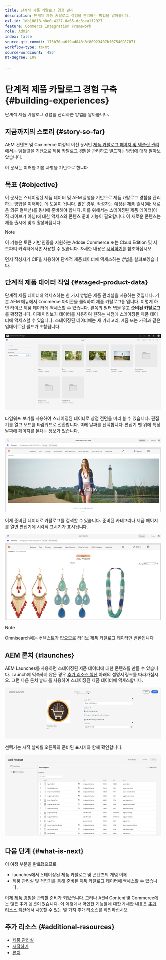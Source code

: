 ```yaml
---
title: 단계적 제품 카탈로그 경험 관리
description: 단계적 제품 카탈로그 경험을 관리하는 방법을 알아봅니다.
exl-id: 1db18818-b8e0-4127-8a65-dc3dea1f2927
feature: Commerce Integration Framework
role: Admin
index: false
source-git-commit: 173b70aa6f9ad848d0f80923407bf07540987071
workflow-type: tm+mt
source-wordcount: '485'
ht-degree: 10%

---
```


# 단계적 제품 카탈로그 경험 구축 {#building-experiences}

단계적 제품 카탈로그 경험을 관리하는 방법을 알아봅니다.

## 지금까지의 스토리 {#story-so-far}

AEM 컨텐츠 및 Commerce 여정의 이전 문서인 [제품 카탈로그 페이지 및 템플릿 관리](catalog-templates.md)에서는 템플릿을 기반으로 제품 카탈로그 경험을 관리하고 빌드하는 방법에 대해 알아보았습니다.

이 문서는 이러한 기본 사항을 기반으로 합니다.

## 목표 {#objective}

이 문서는 스테이징된 제품 데이터 및 AEM 실행을 기반으로 제품 카탈로그 경험을 관리하는 방법을 이해하는 데 도움이 됩니다. 많은 경우, 작성자는 예정된 제품 출시(예: 새로운 의류 컬렉션)를 동시에 준비해야 합니다. 이를 위해서는 스테이징된 제품 데이터(아직 라이브가 아님)에 대한 액세스와 콘텐츠 준비 기능이 필요합니다. 이 새로운 콘텐츠는 제품 출시에 맞춰 활성화됩니다.

>[!NOTE]
>
>이 기능은 토큰 기반 인증을 지원하는 Adobe Commerce 또는 Cloud Edition 및 서드파티 커넥터에서만 사용할 수 있습니다. 자세한 내용은 [시작하기](https://experienceleague.adobe.com/docs/experience-manager-cloud-service/content-and-commerce/storefront/getting-started.html?lang=ko)를 참조하십시오.

먼저 작성자가 CIF을 사용하여 단계적 제품 데이터에 액세스하는 방법을 살펴보겠습니다.

## 단계적 제품 데이터 작업 {#staged-product-data}

단계적 제품 데이터에 액세스하는 한 가지 방법은 제품 관리실을 사용하는 것입니다. 기본 AEM 메뉴에서 Commerce 아이콘을 클릭하여 제품 카탈로그를 엽니다. 이렇게 하면 라이브 제품 데이터에 액세스할 수 있습니다. 왼쪽의 필터 탭을 열고 **준비된 카탈로그**&#x200B;를 확장합니다. 이제 미리보기 데이터를 사용하여 원하는 시점에 스테이징된 제품 데이터에 액세스할 수 있습니다. 스테이징된 데이터에는 새 카테고리, 제품 또는 가격과 같은 업데이트된 필드가 포함됩니다.

![단계 조종실](assets/staged-cockpit.png)

타임워프 보기를 사용하여 스테이징된 데이터로 상점 전면을 미리 볼 수 있습니다. 편집기를 열고 모드를 타임워프로 전환합니다. 미래 날짜를 선택합니다. 편집기 맨 위에 특정 날짜에 페이지를 본다는 정보가 있습니다.

![스테이지 타임워프](assets/staged-timewarp.png)

이제 준비된 데이터로 카탈로그를 검색할 수 있습니다. 준비된 카테고리나 제품 페이지를 열면 편집기에 시각적 표시기가 표시됩니다.

![스테이지 plp](assets/staged-plp.png)

>[!NOTE]
>
>Omnisearch에는 컨텍스트가 없으므로 라이브 제품 카탈로그 데이터만 반환됩니다

## AEM 론치 {#launches}

AEM Launches를 사용하면 스테이징된 제품 데이터에 대한 콘텐츠를 만들 수 있습니다. Launch에 익숙하지 않은 경우 [추가 리소스 섹션](#additional-resources) 아래의 설명서 링크를 따라가십시오. 그런 다음 론치 날짜 를 사용하여 스테이징된 제품 데이터에 액세스합니다.

![스테이지 시작](assets/staged-launch.png)

선택기는 시작 날짜를 오른쪽의 준비된 표시기와 함께 확인합니다.

![단계 선택기](assets/staged-picker.png)

## 다음 단계 {#what-is-next}

이 여정 부분을 완료했으므로

* launches에서 스테이징된 제품 카탈로그 및 콘텐츠의 개념 이해
* 제품 관리실 및 편집기를 통해 준비된 제품 카탈로그 데이터에 액세스할 수 있습니다.

이제 [제품 경험](product-experience-management.md)을 관리할 준비가 되었습니다. 그러나 AEM Content 및 Commerce에는 많은 추가 옵션이 있습니다. 이 여정에서 확인한 기능들에 대한 자세한 내용은 [추가 리소스 섹션](#additional-resources)에서 사용할 수 있는 몇 가지 추가 리소스를 확인하십시오.

## 추가 리소스 {#additional-resources}

* [제품 관리실](/help/commerce-cloud/authoring/product-cockpit.md)
* [시작하기](/help/commerce-cloud/getting-started.md)
* [론치](/help/sites-cloud/authoring/launches/overview.md)
